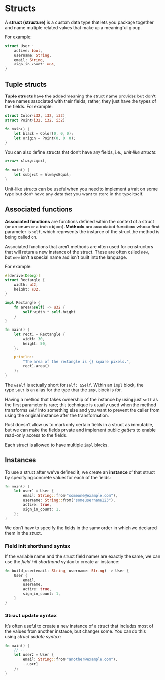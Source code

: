 # Structs
A **struct (structure)** is a custom data type that lets you package together and name multiple related values that make up a meaningful group.

For example:
```rust
struct User {
    active: bool,
    username: String,
    email: String,
    sign_in_count: u64,
}
```

## Tuple structs
**Tuple structs** have the added meaning the struct name provides but don’t have names associated with their fields; rather, they just have the types of the fields. For example:
```rust
struct Color(i32, i32, i32);
struct Point(i32, i32, i32);

fn main() {
    let black = Color(0, 0, 0);
    let origin = Point(0, 0, 0);
}
```

You can also define structs that don’t have any fields, i.e., *unit-like structs*:
```rust
struct AlwaysEqual;

fn main() {
    let subject = AlwaysEqual;
}
```
Unit-like structs can be useful when you need to implement a trait on some type but don’t have any data that you want to store in the type itself.

## Associated functions
**Associated functions** are functions defined within the context of a struct (or an enum or a trait object). **Methods** are associated functions whose first parameter is `self`, which represents the instance of the struct the method is being called on.

Associated functions that aren’t methods are often used for constructors that will return a new instance of the struct. These are often called `new`, but `new` isn’t a special name and isn’t built into the language.

For example:
```rust
#[derive(Debug)]
struct Rectangle {
    width: u32,
    height: u32,
}

impl Rectangle {
    fn area(&self) -> u32 {
        self.width * self.height
    }
}

fn main() {
    let rect1 = Rectangle {
        width: 30,
        height: 50,
    };

    println!(
        "The area of the rectangle is {} square pixels.",
        rect1.area()
    );
}
```
The `&self` is actually short for `self: &Self`. Within an `impl` block, the type `Self` is an alias for the type that the `impl` block is for.

Having a method that takes ownership of the instance by using just `self` as the first parameter is rare; this technique is usually used when the method transforms `self` into something else and you want to prevent the caller from using the original instance after the transformation.

Rust doesn’t allow us to mark only certain fields in a struct as immutable, but we can make the fields private and implement public *getters* to enable read-only access to the fields.

Each struct is allowed to have multiple `impl` blocks.

## Instances
To use a struct after we’ve defined it, we create an **instance** of that struct by specifying concrete values for each of the fields:
```rust
fn main() {
    let user1 = User {
        email: String::from("someone@example.com"),
        username: String::from("someusername123"),
        active: true,
        sign_in_count: 1,
    };
}
```
We don’t have to specify the fields in the same order in which we declared them in the struct.

### Field init shorthand syntax
If the variable name and the struct field names are exactly the same, we can use the *field init shorthand* syntax to create an instance:
```rust
fn build_user(email: String, username: String) -> User {
    User {
        email,
        username,
        active: true,
        sign_in_count: 1,
    }
}
```

### Struct update syntax
It’s often useful to create a new instance of a struct that includes most of the values from another instance, but changes some. You can do this using _struct update syntax_:
```rust
fn main() {
    // ...
    let user2 = User {
        email: String::from("another@example.com"),
        ..user1
    };
}
```

